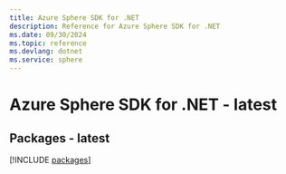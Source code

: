 ```yaml
---
title: Azure Sphere SDK for .NET
description: Reference for Azure Sphere SDK for .NET
ms.date: 09/30/2024
ms.topic: reference
ms.devlang: dotnet
ms.service: sphere
---
```

# Azure Sphere SDK for .NET - latest
## Packages - latest
[!INCLUDE [packages](sphere-index.md)]